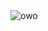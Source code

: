 <html>
  <head>
    <title>Qi73</title>
    <style type="text/css" media="screen">
      .a{
      font-size:45px;
      }
      #a{
      color:#ff1a75
      }
    </style>
  </head>
  <body>
		<div>
			<img src="http://p2.qhmsg.com/t01f4aa7945a74ad99b.png" alt="owo">
		</div>
	</body>
	</html>
